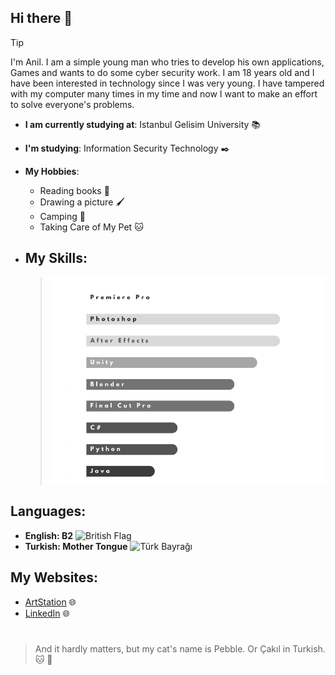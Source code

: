 ## Hi there 👋

>[!TIP]
>I'm Anil. I am a simple young man who tries to develop his own applications, 
>Games and wants to do some cyber security work. 
>I am 18 years old and I have been interested in technology since I was very young.
>I have tampered with my computer many times in my time
>and now I want to make an effort to solve everyone's problems.

- **I am currently studying at**: Istanbul Gelisim University :books:
- **I'm studying**: Information Security Technology :black_nib:

- **My Hobbies**: 
  + Reading books :open_book:
  + Drawing a picture :paintbrush:
  + Camping :mount_fuji:
  + Taking Care of My Pet :cat:


- ## **My Skills**:
   > ![Skills](https://github.com/anlyetim/anlyetim/blob/main/SkillsPNG.png)
  
## Languages:
-  **English: B2** <img src="https://upload.wikimedia.org/wikipedia/en/a/ae/Flag_of_the_United_Kingdom.svg" alt="British Flag" width="20" height="15">
-  **Turkish: Mother Tongue** <img src="https://upload.wikimedia.org/wikipedia/commons/b/b4/Flag_of_Turkey.svg" alt="Türk Bayrağı" width="20" height="15">


## My Websites:
  - [ArtStation](https://anly05.artstation.com/) :globe_with_meridians:
  - [LinkedIn](https://www.linkedin.com/in/an%C4%B1l-yetim-374993239/) :globe_with_meridians:


#

> And it hardly matters, but my cat's name is Pebble. Or Çakıl in Turkish. :cat: :smiling_face_with_three_hearts:
 



